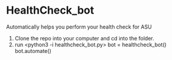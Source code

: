 # HealthCheck_bot
Automatically helps you perform your health check for ASU

1. Clone the repo into your computer and cd into the folder.
2. run 
  <python3 -i healthcheck_bot.py>
  bot = healthcheck_bot()
  bot.automate()

